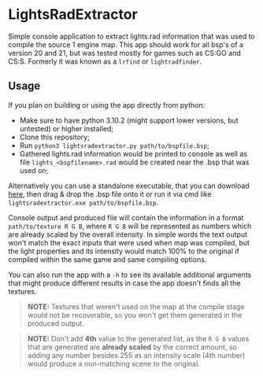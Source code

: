 # LightsRadExtractor
Simple console application to extract lights.rad information that was used to compile the source 1 engine map. This app should work for all bsp's of a version 20 and 21, but was tested mostly for games such as CS:GO and CS:S. Formerly it was known as a ``lrfind`` or ``lightradfinder``.

## Usage
If you plan on building or using the app directly from python:
* Make sure to have python 3.10.2 (might support lower versions, but untested) or higher installed;
* Clone this repository;
* Run ``python3 lightsradextractor.py path/to/bspfile.bsp``;
* Gathered lights.rad information would be printed to console as well as file ``lights_<bspfilename>.rad`` would be created near the .bsp that was used on;

Alternatively you can use a standalone executable, that you can download [here](https://github.com/GAMMACASE/LightsRadExtractor/releases), then drag & drop the .bsp file onto it or run it via cmd like ``lightsradextractor.exe path/to/bspfile.bsp``.

Console output and produced file will contain the information in a format ``path/to/texture R G B``, where ``R G B`` will be represented as numbers which are already scaled by the overall intensity. In simple words the text output won't match the exact inputs that were used when map was compiled, but the light properties and its intensity would match 100% to the original if compiled within the same game and same compiling options.

You can also run the app with a ``-h`` to see its available additional arguments that might produce different results in case the app doesn't finds all the textures.

> **NOTE:** Textures that weren't used on the map at the compile stage would not be recoverable, so you won't get them generated in the produced output.

> **NOTE:** Don't add **4th** value to the generated list, as the ``R G B`` values that are generated are **already scaled** by the correct amount, so adding any number besides 255 as an intensity scale (4th number) would produce a non-matching scene to the original.
